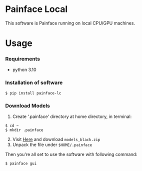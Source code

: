 # Painface Local

This software is Painface running on local CPU/GPU machines.

# Usage

### Requirements

- python 3.10


### Installation of software

```
$ pip install painface-lc
```

### Download Models

1. Create '.painface' directory at home directory, in terminal:

```
$ cd ~ 
$ mkdir .painface
```

2. Visit [Here](https://github.com/Zylka-Lab/PainfaceLocal/releases/tag/v0.1.3b2) and download `models_black.zip`
3. Unpack the file under `$HOME/.painface`

Then you're all set to use the software with following command:
```
$ painface gui
```



